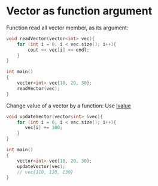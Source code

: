 # Vector as function argument
Function read all vector member, as its argument:
```cpp
void readVector(vector<int> vec){
	for (int i = 0; i < vec.size(); i++){
        cout << vec[i] << endl;
    }
}

int main()
{
    vector<int> vec{10, 20, 30};
    readVector(vec);
}
```
Change value of a vector by a function: Use [lvalue](https://github.com/TranPhucVinh/Cplusplus/blob/master/Physical%20layer/Memory/lvalue.md)
```cpp
void updateVector(vector<int> &vec){
	for (int i = 0; i < vec.size(); i++){
       vec[i] += 100;
    }
}

int main()
{
    vector<int> vec{10, 20, 30};
    updateVector(vec);
    // vec{110, 120, 130}
}
```
